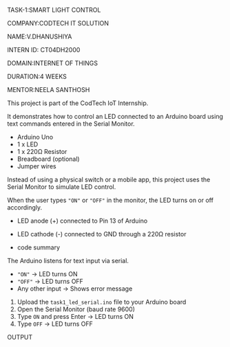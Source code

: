 TASK-1:SMART LIGHT CONTROL

COMPANY:CODTECH IT SOLUTION

NAME:V.DHANUSHIYA

INTERN ID: CT04DH2000

DOMAIN:INTERNET OF THINGS

DURATION:4 WEEKS

MENTOR:NEELA SANTHOSH

This project is part of the CodTech IoT Internship.  

It demonstrates how to control an LED connected to an Arduino board using text commands entered in the Serial Monitor.

- Arduino Uno
- 1 x LED
- 1 x 220Ω Resistor
- Breadboard (optional)
- Jumper wires

Instead of using a physical switch or a mobile app, this project uses the Serial Monitor to simulate LED control.

When the user types `"ON"` or `"OFF"` in the monitor, the LED turns on or off accordingly.

- LED anode (+) connected to Pin 13 of Arduino
 
- LED cathode (-) connected to GND through a 220Ω resistor

- code summary
  
The Arduino listens for text input via serial.
- `"ON"` → LED turns ON
- `"OFF"` → LED turns OFF
- Any other input → Shows error message

1. Upload the `task1_led_serial.ino` file to your Arduino board
2. Open the Serial Monitor (baud rate 9600)
3. Type `ON` and press Enter → LED turns ON
4. Type `OFF` → LED turns OFF

OUTPUT


